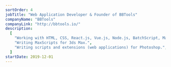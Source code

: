 ```yaml
---
sortOrder: 4
jobTitle: "Web Application Developer & Founder of BBTools"
companyName: "BBTools"
companyLink: "http://bbtools.io/"
description:
  [
    "Working with HTML, CSS, React.js, Vue.js, Node.js, BatchScript, MaxScript and Vanilla JavaScript.",
    "Writing MaxScripts for 3ds Max.",
    "Writing scripts and extensions (web applications) for Photoshop.",
  ]
startDate: 2019-12-01
---
```

